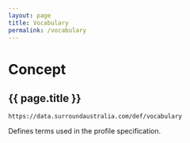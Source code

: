 ```yaml
---
layout: page
title: Vocabulary
permalink: /vocabulary
---
```

# Concept

## {{ page.title }}

`https://data.surroundaustralia.com/def/vocabulary`

Defines terms used in the profile specification.
